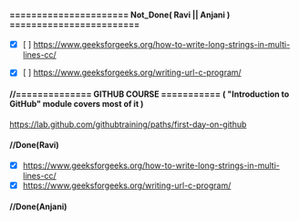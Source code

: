 #### ====================== Not_Done( Ravi || Anjani ) ========================
- [x] [ ] https://www.geeksforgeeks.org/how-to-write-long-strings-in-multi-lines-cc/
- [x] [ ] https://www.geeksforgeeks.org/writing-url-c-program/


#### //============== GITHUB COURSE =========== ( "Introduction to GitHub" module covers most of it )
https://lab.github.com/githubtraining/paths/first-day-on-github

#### //Done(Ravi)
- [x] https://www.geeksforgeeks.org/how-to-write-long-strings-in-multi-lines-cc/
- [x] https://www.geeksforgeeks.org/writing-url-c-program/

#### //Done(Anjani)
 
